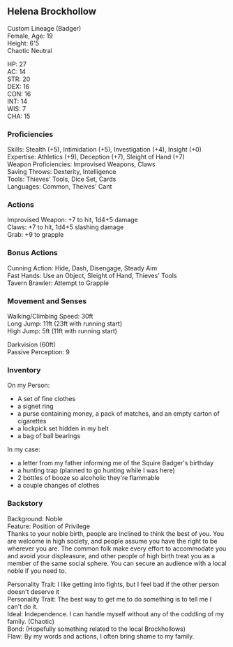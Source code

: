 ## Helena Brockhollow
Custom Lineage (Badger) \
Female, Age: 19 \
Height: 6'5 \
Chaotic Neutral

HP: 27 \
AC: 14 \
STR: 20 \
DEX: 16 \
CON: 16 \
INT: 14 \
WIS: 7 \
CHA: 15

### Proficiencies
Skills: Stealth (+5), Intimidation (+5), Investigation (+4), Insight (+0) \
Expertise: Athletics (+9), Deception (+7), Sleight of Hand (+7) \
Weapon Proficiencies: Improvised Weapons, Claws \
Saving Throws: Dexterity, Intelligence \
Tools: Thieves' Tools, Dice Set, Cards \
Languages: Common, Theives' Cant

### Actions
Improvised Weapon: +7 to hit, 1d4+5 damage \
Claws: +7 to hit, 1d4+5 slashing damage \
Grab: +9 to grapple

### Bonus Actions
Cunning Action: Hide, Dash, Disengage, Steady Aim \
Fast Hands: Use an Object, Sleight of Hand, Thieves' Tools \
Tavern Brawler: Attempt to Grapple 

### Movement and Senses
Walking/Climbing Speed: 30ft \
Long Jump: 11ft (23ft with running start) \
High Jump: 5ft (11ft with running start) 

Darkvision (60ft) \
Passive Perception: 9 

### Inventory
On my Person:
- A set of fine clothes
- a signet ring
- a purse containing money, a pack of matches, and an empty carton of cigarettes
- a lockpick set hidden in my belt
- a bag of ball bearings

In my case: 
- a letter from my father informing me of the Squire Badger's birthday
- a hunting trap (planned to go hunting while I was here)
- 2 bottles of booze so alcoholic they're flammable
- a couple changes of clothes

### Backstory
Background: Noble \
Feature: Position of Privilege \
Thanks to your noble birth, people are inclined to think the best of you. You are welcome in high society, and people assume you have the right to be wherever you are. The common folk make every effort to accommodate you and avoid your displeasure, and other people of high birth treat you as a member of the same social sphere. You can secure an audience with a local noble if you need to.

Personality Trait: I like getting into fights, but I feel bad if the other person doesn't deserve it \
Personality Trait: The best way to get me to do something is to tell me I can't do it. \
Ideal: Independence. I can handle myself without any of the coddling of my family. (Chaotic) \
Bond: (Hopefully something related to the local Brockhollows) \
Flaw: By my words and actions, I often bring shame to my family. 
